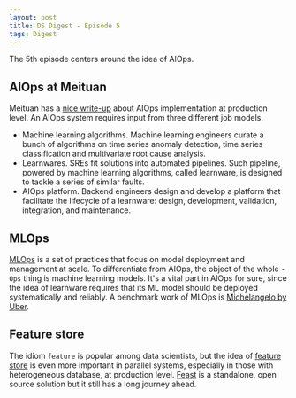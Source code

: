```yaml
---
layout: post
title: DS Digest - Episode 5
tags: Digest
---
```


The 5th episode centers around the idea of AIOps.

## AIOps at Meituan

Meituan has a [nice write-up](https://tech.meituan.com/2020/10/15/mt-aiops-horae.html) about AIOps implementation at production level. An AIOps system requires input from three different job models.

- Machine learning algorithms. Machine learning engineers curate a bunch of algorithms on time series anomaly detection, time series classification and multivariate root cause analysis.
- Learnwares. SREs fit solutions into automated pipelines. Such pipeline, powered by machine learning algorithms, called learnware, is designed to tackle a series of similar faults.
- AIOps platform. Backend engineers design and develop a platform that facilitate the lifecycle of a learnware: design, development, validation, integration, and maintenance.

## MLOps

[MLOps](https://ml-ops.org/) is a set of practices that focus on model deployment and management at scale. To differentiate from AIOps, the object of the whole `-Ops` thing is machine learning models. It's a vital part in AIOps for sure, since the idea of learnware requires that its ML model should be deployed systematically and reliably. A benchmark work of MLOps is [Michelangelo by Uber](https://eng.uber.com/michelangelo-machine-learning-platform/).

## Feature store

The idiom `feature` is popular among data scientists, but the idea of [feature store](https://www.tecton.ai/blog/what-is-a-feature-store/) is even more important in parallel systems, especially in those with heterogeneous database, at production level. [Feast](https://www.datarevenue.com/en-blog/feature-store-feast-vs-hopsworks) is a standalone, open source solution but it still has a long journey ahead.
